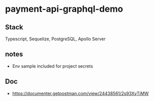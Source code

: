 # payment-api-graphql-demo

## Stack
Typescript, Sequelize, PostgreSQL, Apollo Server

## notes
 - Env sample included for project secrets

## Doc
- https://documenter.getpostman.com/view/24438561/2s93XyTiMW
